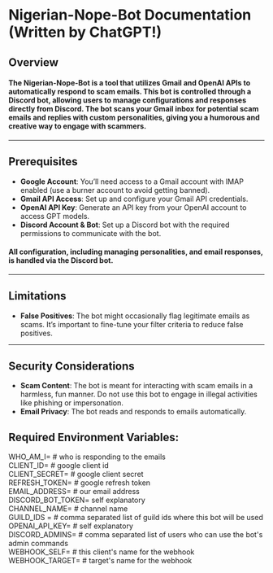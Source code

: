 # Nigerian-Nope-Bot Documentation (Written by ChatGPT!)

## Overview

#### The **Nigerian-Nope-Bot** is a tool that utilizes Gmail and OpenAI APIs to automatically respond to scam emails. This bot is controlled through a Discord bot, allowing users to manage configurations and responses directly from Discord. The bot scans your Gmail inbox for potential scam emails and replies with custom personalities, giving you a humorous and creative way to engage with scammers.
---

## Prerequisites

- **Google Account**: You’ll need access to a Gmail account with IMAP enabled (use a burner account to avoid getting banned).
- **Gmail API Access**: Set up and configure your Gmail API credentials.
- **OpenAI API Key**: Generate an API key from your OpenAI account to access GPT models.
- **Discord Account & Bot**: Set up a Discord bot with the required permissions to communicate with the bot.

#### All configuration, including managing personalities, and email responses, is handled via the Discord bot.
---

## Limitations

- **False Positives**: The bot might occasionally flag legitimate emails as scams. It’s important to fine-tune your filter criteria to reduce false positives.

---

## Security Considerations

- **Scam Content**: The bot is meant for interacting with scam emails in a harmless, fun manner. Do not use this bot to engage in illegal activities like phishing or impersonation.
- **Email Privacy**: The bot reads and responds to emails automatically.


## Required Environment Variables:

WHO_AM_I= # who is responding to the emails\
CLIENT_ID= # google client id\
CLIENT_SECRET= # google client secret\
REFRESH_TOKEN= # google refresh token\
EMAIL_ADDRESS= # our email address\
DISCORD_BOT_TOKEN= self explanatory\
CHANNEL_NAME= # channel name\
GUILD_IDS = # comma separated list of guild ids where this bot will be used\
OPENAI_API_KEY= # self explanatory\
DISCORD_ADMINS= # comma separated list of users who can use the bot's admin commands\
WEBHOOK_SELF= # this client's name for the webhook\
WEBHOOK_TARGET= # target's name for the webhook
